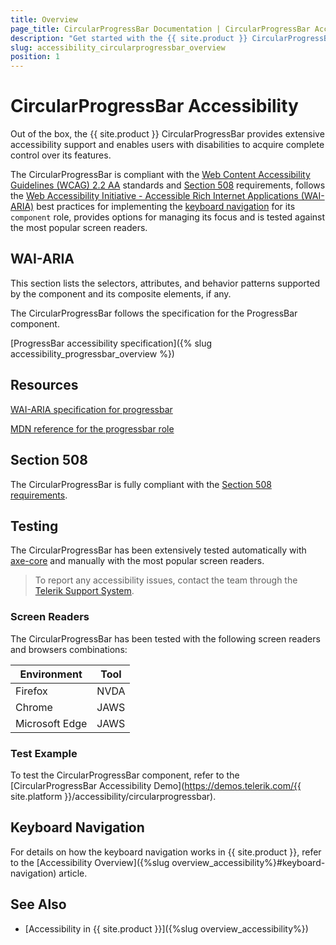 ```yaml
---
title: Overview
page_title: CircularProgressBar Documentation | CircularProgressBar Accessibility
description: "Get started with the {{ site.product }} CircularProgressBar and learn about its accessibility support for WAI-ARIA, Section 508, and WCAG 2.2."
slug: accessibility_circularprogressbar_overview
position: 1
---
```


# CircularProgressBar Accessibility

Out of the box, the {{ site.product }} CircularProgressBar provides extensive accessibility support and enables users with disabilities to acquire complete control over its features.

The CircularProgressBar is compliant with the [Web Content Accessibility Guidelines (WCAG) 2.2 AA](https://www.w3.org/TR/WCAG22/) standards and [Section 508](https://www.section508.gov/) requirements, follows the [Web Accessibility Initiative - Accessible Rich Internet Applications (WAI-ARIA)](https://www.w3.org/WAI/ARIA/apg/) best practices for implementing the [keyboard navigation](#keyboard-navigation) for its `component` role, provides options for managing its focus and is tested against the most popular screen readers.

## WAI-ARIA

This section lists the selectors, attributes, and behavior patterns supported by the component and its composite elements, if any.

The CircularProgressBar follows the specification for the ProgressBar component.

[ProgressBar accessibility specification]({% slug accessibility_progressbar_overview %})

## Resources

[WAI-ARIA specification for progressbar](https://www.w3.org/TR/wai-aria-1.2/#progressbar)

[MDN reference for the progressbar role](https://developer.mozilla.org/en-US/docs/Web/Accessibility/ARIA/Roles/progressbar_role#associated_wai-aria_roles_states_and_properties)

## Section 508

The CircularProgressBar is fully compliant with the [Section 508 requirements](https://www.section508.gov/).

## Testing

The CircularProgressBar has been extensively tested automatically with [axe-core](https://github.com/dequelabs/axe-core) and manually with the most popular screen readers.

> To report any accessibility issues, contact the team through the [Telerik Support System](https://www.telerik.com/account/support-center).

### Screen Readers

The CircularProgressBar has been tested with the following screen readers and browsers combinations:

| Environment | Tool |
| ----------- | ---- |
| Firefox | NVDA |
| Chrome | JAWS |
| Microsoft Edge | JAWS |

### Test Example

To test the CircularProgressBar component, refer to the [CircularProgressBar Accessibility Demo](https://demos.telerik.com/{{ site.platform }}/accessibility/circularprogressbar).

## Keyboard Navigation

For details on how the keyboard navigation works in {{ site.product }}, refer to the [Accessibility Overview]({%slug overview_accessibility%}#keyboard-navigation) article.

## See Also

* [Accessibility in {{ site.product }}]({%slug overview_accessibility%})